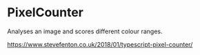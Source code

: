 # PixelCounter

Analyses an image and scores different colour ranges.

https://www.stevefenton.co.uk/2018/01/typescript-pixel-counter/
